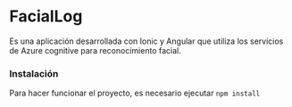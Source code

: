 # FacialLog
Es una aplicación desarrollada con Ionic y Angular que utiliza los 
servicios de Azure cognitive para reconocimiento facial.

### Instalación
Para hacer funcionar el proyecto, es necesario ejecutar ```npm install```